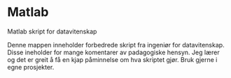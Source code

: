 # Matlab
Matlab skript for datavitenskap

Denne mappen inneholder forbedrede skript fra ingeniør for datavitenskap. Disse ineholder for mange komentarer av padagogiske hensyn. Jeg lærer og det er greit å få en kjap påminnelse om hva skriptet gjør. Bruk gjerne i egne prosjekter.
